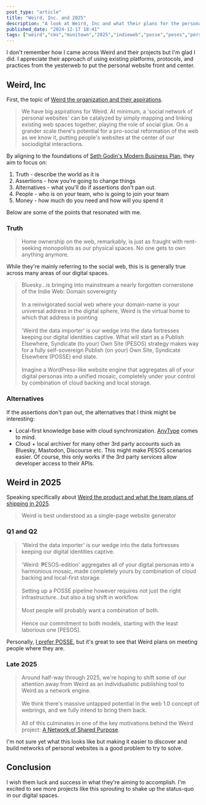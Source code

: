 ```yaml
---
post_type: "article" 
title: "Weird, Inc. and 2025"
description: "A look at Weird, Inc and what their plans for the personal web in 2025"
published_date: "2024-12-17 18:41"
tags: ["weird","cms","munitown","2025","indieweb","posse","pesos","personalweb","internet"]
---
```


I don't remember how I came across Weird and their projects but I'm glad I did. I appreciate their approach of using existing platforms, protocols, and practices from the yesterweb to put the personal website front and center. 

## Weird, Inc

First, the topic of [Weird the organization and their aspirations](https://blog.muni.town/weird-inc/).

> We have big aspirations for Weird. At minimum, a 'social network of personal websites' can be catalyzed by simply mapping and linking existing web spaces together, playing the role of social glue. On a grander scale there's potential for a pro-social reformation of the web as we know it, putting people's websites at the center of our sociodigital interactions.

By aligning to the foundations of [Seth Godin's Modern Business Plan](https://seths.blog/2010/05/the-modern-business-plan/), they aim to focus on:

1. Truth -  describe the world as it is
1. Assertions - how you’re going to change things
1. Alternatives - what you'll do if assertions don't pan out.
1. People - who is on your team, who is going to join your team
1. Money - how much do you need and how will you spend it

Below are some of the points that resonated with me. 

### Truth

> Home ownership on the web, remarkably, is just as fraught with rent-seeking monopolists as our physical spaces. No one gets to own anything anymore.

While they're mainly referring to the social web, this is is generally true across many areas of our digital spaces. 

>  Bluesky...is bringing into mainstream a nearly forgotten cornerstone of the Indie Web: Domain sovereignty  
> <br>
> In a reinvigorated social web where your domain-name is your universal address in the digital sphere, Weird is the virtual home to which that address is pointing  
> <br>
> 'Weird the data importer' is our wedge into the data fortresses keeping our digital identities captive. What will start as a Publish Elsewhere, Syndicate (to your) Own Site (PESOS) strategy makes way for a fully self-sovereign Publish (on your) Own Site, Syndicate Elsewhere (POSSE) end state.  
> <br>
> Imagine a WordPress-like website engine that aggregates all of your digital personas into a unified mosaic, completely under your control by combination of cloud backing and local storage.  

### Alternatives

If the assertions don't pan out, the alternatives that I think might be interesting:

- Local-first knowledge base with cloud synchronization. [AnyType](https://anytype.io/) comes to mind.
- Cloud + local archiver for many other 3rd party accounts such as Bluesky, Mastodon, Discourse etc. This might make PESOS scenarios easier. Of course, this only works if the 3rd party services allow developer access to their APIs.

## Weird in 2025

Speaking specifically about [Weird the product and what the team plans of shipping in 2025](https://blog.muni.town/weird-2025/).

> Weird is best understood as a single-page website generator

### Q1 and Q2

> 'Weird the data importer' is our wedge into the data fortresses keeping our digital identities captive.  
> <br>
> 'Weird: ₱ESOS-edition' aggregates all of your digital personas into a harmonious mosaic, made completely yours by combination of cloud backing and local-first storage.  
> <br>
> Setting up a POSSE pipeline however requires not just the right infrastructure...but also a big shift in workflow.  
> <br>
> Most people will probably want a combination of both.  
> <br>
> Hence our commitment to both models, starting with the least laborious one [PESOS].  

Personally, [I prefer POSSE](/posts/rss-to-mastodon-posse-azure-logic-apps/), but it's great to see that Weird plans on meeting people where they are.

### Late 2025

> Around half-way through 2025, we're hoping to shift some of our attention away from Weird as an individualistic publishing tool to Weird as a network engine.  
> <br>
> We think there's massive untapped potential in the web 1.0 concept of webrings, and we fully intend to bring them back.  
> <br>
> All of this culminates in one of the key motivations behind the Weird project: [A Network of Shared Purpose](https://github.com/muni-town/weird/issues/3).  

I'm not sure yet what this looks like but making it easier to discover and build networks of personal websites is a good problem to try to solve.

## Conclusion

I wish them luck and success in what they're aiming to accomplish. I'm excited to see more projects like this sprouting to shake up the status-quo in our digital spaces. 